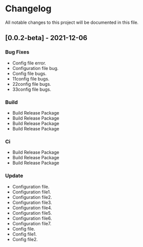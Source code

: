# Changelog
All notable changes to this project will be documented in this file.

## [0.0.2-beta] - 2021-12-06

### Bug Fixes

- Config file error.
- Configuration file bug.
- Config file bugs.
- 11config file bugs.
- 22config file bugs.
- 33config file bugs.

### Build

- Build Release Package
- Build Release Package
- Build Release Package
- Build Release Package

### Ci

- Build Release Package
- Build Release Package
- Build Release Package

### Update

- Configuration file.
- Configuration file1.
- Configuration file2.
- Configuration file3.
- Configuration file4.
- Configuration file5.
- Configuration file6.
- Configuration file7.
- Config file.
- Config file1.
- Config file2.

<!-- generated by git-cliff -->
